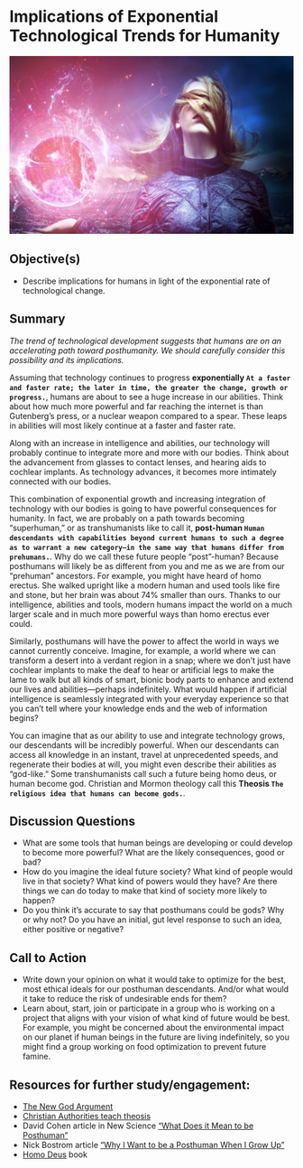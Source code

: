 # Implications of Exponential Technological Trends for Humanity

![Image](./assets/lesson5.jpg)
## Objective(s)
- Describe implications for humans in light of the exponential rate of technological change.

## Summary
_The trend of technological development suggests that humans are on an accelerating path toward posthumanity. We should carefully consider this possibility and its implications._

Assuming that technology continues to progress **exponentially `At a faster and faster rate; the later in time, the greater the change, growth or progress.`**, humans are about to see a huge increase in our abilities. Think about how much more powerful and far reaching the internet is than Gutenberg’s press, or a nuclear weapon compared to a spear. These leaps in abilities will most likely continue at a faster and faster rate.

Along with an increase in intelligence and abilities, our technology will probably continue to integrate more and more with our bodies. Think about the advancement from glasses to contact lenses, and hearing aids to cochlear implants. As technology advances, it becomes more intimately connected with our bodies.

This combination of exponential growth and increasing integration of technology with our bodies is going to have powerful consequences for humanity. In fact, we are probably on a path towards becoming “superhuman,” or as transhumanists like to call it, **post-human `Human descendants with capabilities beyond current humans to such a degree as to warrant a new category—in the same way that humans differ from prehumans.`**.
Why do we call these future people “post”-human? Because posthumans will likely be as different from you and me as we are from our “prehuman” ancestors. For example, you might have heard of homo erectus. She walked upright like a modern human and used tools like fire and stone, but her brain was about 74% smaller than ours. Thanks to our intelligence, abilities and tools, modern humans impact the world on a much larger scale and in much more powerful ways than homo erectus ever could.

Similarly, posthumans will have the power to affect the world in ways we cannot currently conceive. Imagine, for example, a world where we can transform a desert into a verdant region in a snap; where we don’t just have cochlear implants to make the deaf to hear or artificial legs to make the lame to walk but all kinds of smart, bionic body parts to enhance and extend our lives and abilities—perhaps indefinitely. What would happen if artificial intelligence is seamlessly integrated with your everyday experience so that you can’t tell where your knowledge ends and the web of information begins?

You can imagine that as our ability to use and integrate technology grows, our descendants will be incredibly powerful. When our descendants can access all knowledge in an instant, travel at unprecedented speeds, and regenerate their bodies at will, you might even describe their abilities as “god-like.” Some transhumanists call such a future being homo deus, or human become god. Christian and Mormon theology call this **Theosis `The religious idea that humans can become gods.`**.

## Discussion Questions
- What are some tools that human beings are developing or could develop to become more powerful? What are the likely consequences, good or bad?
- How do you imagine the ideal future society? What kind of people would live in that society? What kind of powers would they have? Are there things we can do today to make that kind of society more likely to happen?
- Do you think it’s accurate to say that posthumans could be gods? Why or why not? Do you have an initial, gut level response to such an idea, either positive or negative?

## Call to Action
- Write down your opinion on what it would take to optimize for the best, most ethical ideals for our posthuman descendants. And/or what would it take to reduce the risk of undesirable ends for them?
- Learn about, start, join or participate in a group who is working on a project that aligns with your vision of what kind of future would be best. For example, you might be concerned about the environmental impact on our planet if human beings in the future are living indefinitely, so you might find a group working on food optimization to prevent future famine.

## Resources for further study/engagement:
- [The New God Argument](https://new-god-argument.com/)
- [Christian Authorities teach theosis](https://new-god-argument.com/support/christian-authorities-teach-theosis.html)
- David Cohen article in New Science [“What Does it Mean to be Posthuman”](https://www.newscientist.com/article/mg21829162-400-what-does-it-mean-to-be-posthuman/)
- Nick Bostrom article [“Why I Want to be a Posthuman When I Grow Up”](https://nickbostrom.com/posthuman.pdf)
- [Homo Deus](https://www.amazon.com/Homo-Deus-Brief-History-Tomorrow/dp/0062464310/ref=sr_1_1?ie=UTF8&qid=1509079357&sr=8-1&keywords=homo+deus) book
